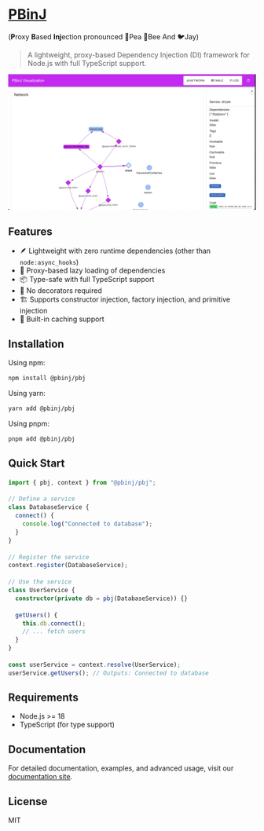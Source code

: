 # [PBinJ](https://github.com/pbinj/pbj)

(**P**roxy **B**ased **Inj**ection pronounced 🫛Pea 🐝Bee And 🐦Jay)

> A lightweight, proxy-based Dependency Injection (DI) framework for Node.js with full TypeScript support.

[![Visualization](./image.png)](./vis.mov)

## Features

- 🪶 Lightweight with zero runtime dependencies (other than `node:async_hooks`)
- 🔄 Proxy-based lazy loading of dependencies
- 📦 Type-safe with full TypeScript support
- 🎯 No decorators required
- 🏗️ Supports constructor injection, factory injection, and primitive injection
- 💾 Built-in caching support

## Installation

Using npm:

```bash
npm install @pbinj/pbj
```

Using yarn:

```bash
yarn add @pbinj/pbj
```

Using pnpm:

```bash
pnpm add @pbinj/pbj
```

## Quick Start

```typescript
import { pbj, context } from "@pbinj/pbj";

// Define a service
class DatabaseService {
  connect() {
    console.log("Connected to database");
  }
}

// Register the service
context.register(DatabaseService);

// Use the service
class UserService {
  constructor(private db = pbj(DatabaseService)) {}

  getUsers() {
    this.db.connect();
    // ... fetch users
  }
}

const userService = context.resolve(UserService);
userService.getUsers(); // Outputs: Connected to database
```

## Requirements

- Node.js >= 18
- TypeScript (for type support)

## Documentation

For detailed documentation, examples, and advanced usage, visit our [documentation site](https://pbinj.github.io/pbj).

## License

MIT
